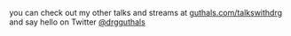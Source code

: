 you can check out my other talks and streams at [guthals.com/talkswithdrg](https://guthals.com/talkswithdrg) and say hello on Twitter  [@drgguthals](https://twitter.com/drguthals)
